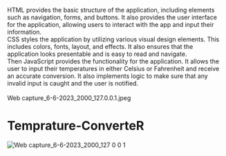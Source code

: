 HTML provides the basic structure of the application, including elements such as navigation, forms, and buttons. It also provides the user interface for the application, allowing users to interact with the app and input their information. <br> CSS styles the application by utilizing various visual design elements. This includes colors, fonts, layout, and effects. It also ensures that the application looks presentable and is easy to read and navigate.
<br>
Then JavaScript provides the functionality for the application. It allows the user to input their temperatures in either Celsius or Fahrenheit and receive an accurate conversion. It also implements logic to make sure that any invalid input is caught and the user is notified.
<br>
<br>
Web capture_6-6-2023_2000_127.0.0.1.jpeg
# Temprature-ConverteR 


![Web capture_6-6-2023_2000_127 0 0 1](https://github.com/lotsun/Temprature-Converter/assets/50834895/aaf796e8-bf30-4299-8e0c-07ec822cec16)
